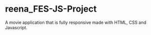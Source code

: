 # reena_FES-JS-Project
A movie application that is fully responsive made with HTML, CSS and Javascript.
